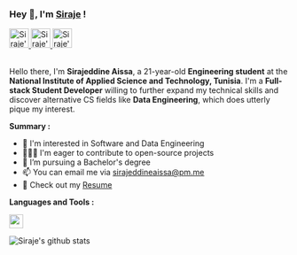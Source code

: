 ### Hey 👋, I'm [Siraje](https://sirajeddineaissa.vercel.app) !

<a href="https://www.instagram.com/sirajeddineaissa">
  <img height="35" src="https://img.icons8.com/color/48/000000/instagram-new--v1.png" alt="Siraje's Instagram"/>
</a>
<a href="https://www.linkedin.com/in/sirajeddineaissa">
    <img height="35" src="https://img.icons8.com/color/48/000000/linkedin.png" alt="Siraje's LinkedIn"/>
</a>
<a href="https://t.me/sirajeddineaissa">
    <img height="35" src="https://img.icons8.com/color/48/000000/telegram-app--v1.png" alt="Siraje's Telegram"/>
</a>

<br />
<br />

Hello there, I'm **Sirajeddine Aissa**, a 21-year-old **Engineering student** at the **National Institute of Applied Science and Technology, Tunisia**. I'm a **Full-stack Student Developer** willing to further expand my technical skills and discover alternative CS fields like **Data Engineering**, which does utterly pique my interest. 


**Summary :**

- 🤔 I'm interested in Software and Data Engineering
- 👨🏽‍💻 I'm eager to contribute to open-source projects
- 💼 I’m pursuing a Bachelor's degree
- 📫 You can email me via sirajeddineaissa@pm.me
- 📝 Check out my [Resume](https://drive.google.com/file/d/1GOIMIo2h9mRFJCUJ_WbOxBNrbuayQwxR/view)


**Languages and Tools :**  

<img height="25" src="https://skillicons.dev/icons?i=typescript,javascript,python,cpp,next,react,nodejs,mysql,firebase,docker,aws,git,bash,linux">

![Siraje's github stats](https://github-readme-stats.vercel.app/api?username=sirajeddineaissa&count_private=true&show_icons=true)
